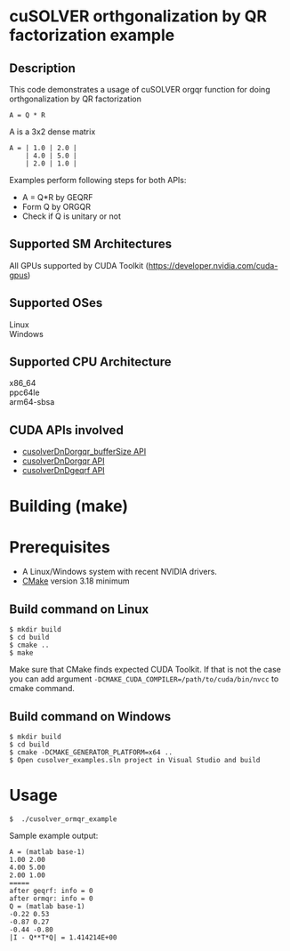 # cuSOLVER orthgonalization by QR factorization example

## Description

This code demonstrates a usage of cuSOLVER orgqr function for doing orthgonalization by QR factorization 
```
A = Q * R
```
A is a 3x2 dense matrix
```
A = | 1.0 | 2.0 |
    | 4.0 | 5.0 |
    | 2.0 | 1.0 |
```

Examples perform following steps for both APIs:
- A = Q*R by GEQRF
- Form Q by ORGQR
- Check if Q is unitary or not

## Supported SM Architectures

All GPUs supported by CUDA Toolkit (https://developer.nvidia.com/cuda-gpus)  

## Supported OSes

Linux  
Windows  

## Supported CPU Architecture

x86_64  
ppc64le  
arm64-sbsa

## CUDA APIs involved
- [cusolverDnDorgqr_bufferSize API](https://docs.nvidia.com/cuda/cusolver/index.html#cuSolverDN-lt-t-gt-orgqr)
- [cusolverDnDorgqr API](https://docs.nvidia.com/cuda/cusolver/index.html#cuSolverDN-lt-t-gt-orgqr)
- [cusolverDnDgeqrf API](https://docs.nvidia.com/cuda/cusolver/index.html#cuSolverDN-lt-t-gt-geqrf)

# Building (make)

# Prerequisites
- A Linux/Windows system with recent NVIDIA drivers.
- [CMake](https://cmake.org/download) version 3.18 minimum

## Build command on Linux
```
$ mkdir build
$ cd build
$ cmake ..
$ make
```
Make sure that CMake finds expected CUDA Toolkit. If that is not the case you can add argument `-DCMAKE_CUDA_COMPILER=/path/to/cuda/bin/nvcc` to cmake command.

## Build command on Windows
```
$ mkdir build
$ cd build
$ cmake -DCMAKE_GENERATOR_PLATFORM=x64 ..
$ Open cusolver_examples.sln project in Visual Studio and build
```

# Usage
```
$  ./cusolver_ormqr_example
```

Sample example output:

```
A = (matlab base-1)
1.00 2.00
4.00 5.00
2.00 1.00
=====
after geqrf: info = 0
after ormqr: info = 0
Q = (matlab base-1)
-0.22 0.53
-0.87 0.27
-0.44 -0.80
|I - Q**T*Q| = 1.414214E+00
```
